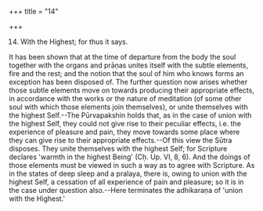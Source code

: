 +++
title = "14"

+++




14. With the Highest; for thus it says.

It has been shown that at the time of departure from the body the soul together with the organs and prāṇas unites itself with the subtle elements, fire and the rest; and the notion that the soul of him who knows forms an exception has been disposed of. The further question now arises whether those subtle elements move on towards producing their appropriate effects, in accordance with the works or the nature of meditation (of some other soul with which those elements join themselves), or unite themselves with the highest Self.--The Pūrvapakshin holds that, as in the case of union with the highest Self, they could not give rise to their peculiar effects, i.e. the experience of pleasure and pain, they move towards some place where they can give rise to their appropriate effects.--Of this view the Sūtra disposes. They unite themselves with the highest Self; for Scripture declares 'warmth in the highest Being' (Cḥ. Up. VI, 8, 6). And the doings of those elements must be viewed in such a way as to agree with Scripture. As in the states of deep sleep and a pralaya, there is, owing to union with the highest Self, a cessation of all experience of pain and pleasure; so it is in the case under question also.--Here terminates the adhikaraṇa of 'union with the Highest.'

